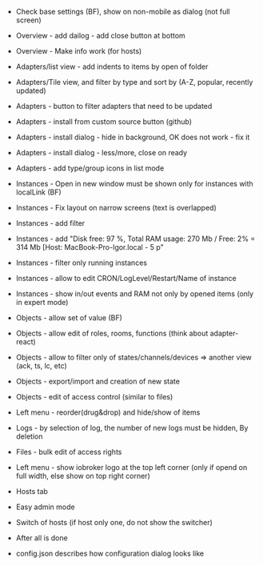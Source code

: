 - Check base settings (BF), show on non-mobile as dialog (not full screen)
- Overview - add dailog - add close button at bottom
- Overview - Make info work (for hosts)
- Adapters/list view - add indents to items by open of folder
- Adapters/Tile view, and filter by type and sort by (A-Z, popular, recently updated)
- Adapters - button to filter adapters that need to be updated
- Adapters - install from custom source button (github)
- Adapters - install dialog - hide in background, OK does not work - fix it
- Adapters - install dialog - less/more, close on ready
- Adapters - add type/group icons in list mode
- Instances - Open in new window must be shown only for instances with localLink (BF)
- Instances - Fix layout on narrow screens (text is overlapped)
- Instances - add filter
- Instances - add "Disk free: 97 %, Total RAM usage: 270 Mb / Free: 2% = 314 Mb [Host: MacBook-Pro-Igor.local - 5 p"
- Instances - filter only running instances
- Instances - allow to edit CRON/LogLevel/Restart/Name of instance
- Instances - show in/out events and RAM not only by opened items (only in expert mode)
- Objects - allow set of value (BF)
- Objects - allow edit of roles, rooms, functions (think about adapter-react)
- Objects - allow to filter only of states/channels/devices => another view (ack, ts, lc, etc)
- Objects - export/import and creation of new state
- Objects - edit of access control (similar to files)
- Left menu - reorder(drug&drop) and hide/show of items
- Logs - by selection of log, the number of new logs must be hidden, By deletion
- Files - bulk edit of access rights
- Left menu - show iobroker logo at the top left corner (only if opend on full width, else show on top right corner)
- Hosts tab
- Easy admin mode
- Switch of hosts (if host only one, do not show the switcher)

- After all is done
- config.json describes how configuration dialog looks like